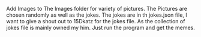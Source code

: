 Add Images to The Images folder for variety of pictures. The Pictures are chosen randomly as well as the jokes.
The jokes are in th jokes.json file, I want to give a shout out to 15Dkatz for the jokes file. As the collection of jokes file is mainly owned my him.
Just run the program and get the memes. 
